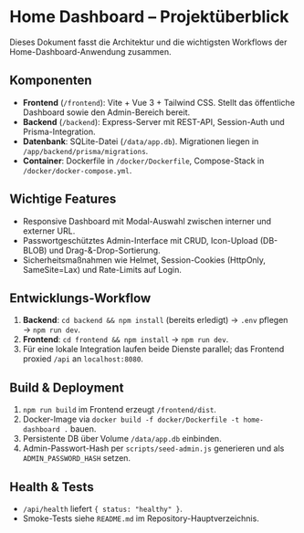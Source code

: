 # Home Dashboard – Projektüberblick

Dieses Dokument fasst die Architektur und die wichtigsten Workflows der Home-Dashboard-Anwendung zusammen.

## Komponenten

- **Frontend** (`/frontend`): Vite + Vue 3 + Tailwind CSS. Stellt das öffentliche Dashboard sowie den Admin-Bereich bereit.
- **Backend** (`/backend`): Express-Server mit REST-API, Session-Auth und Prisma-Integration.
- **Datenbank**: SQLite-Datei (`/data/app.db`). Migrationen liegen in `/app/backend/prisma/migrations`.
- **Container**: Dockerfile in `/docker/Dockerfile`, Compose-Stack in `/docker/docker-compose.yml`.

## Wichtige Features

- Responsive Dashboard mit Modal-Auswahl zwischen interner und externer URL.
- Passwortgeschütztes Admin-Interface mit CRUD, Icon-Upload (DB-BLOB) und Drag-&-Drop-Sortierung.
- Sicherheitsmaßnahmen wie Helmet, Session-Cookies (HttpOnly, SameSite=Lax) und Rate-Limits auf Login.

## Entwicklungs-Workflow

1. **Backend**: `cd backend && npm install` (bereits erledigt) → `.env` pflegen → `npm run dev`.
2. **Frontend**: `cd frontend && npm install` → `npm run dev`.
3. Für eine lokale Integration laufen beide Dienste parallel; das Frontend proxied `/api` an `localhost:8080`.

## Build & Deployment

1. `npm run build` im Frontend erzeugt `/frontend/dist`.
2. Docker-Image via `docker build -f docker/Dockerfile -t home-dashboard .` bauen.
3. Persistente DB über Volume `/data/app.db` einbinden.
4. Admin-Passwort-Hash per `scripts/seed-admin.js` generieren und als `ADMIN_PASSWORD_HASH` setzen.

## Health & Tests

- `/api/health` liefert `{ status: "healthy" }`.
- Smoke-Tests siehe `README.md` im Repository-Hauptverzeichnis.
